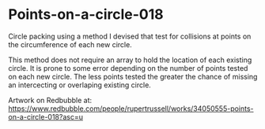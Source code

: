 # Points-on-a-circle-018
Circle packing using a method I devised that test for collisions at points on the circumference of each new circle. 

This method does not require an array to hold the location of each existing circle.
It is prone to some error depending on the number of points tested on each new circle.
The less points tested the greater the chance of missing an intercecting or overlaping existing circle.

Artwork on Redbubble at: https://www.redbubble.com/people/rupertrussell/works/34050555-points-on-a-circle-018?asc=u

